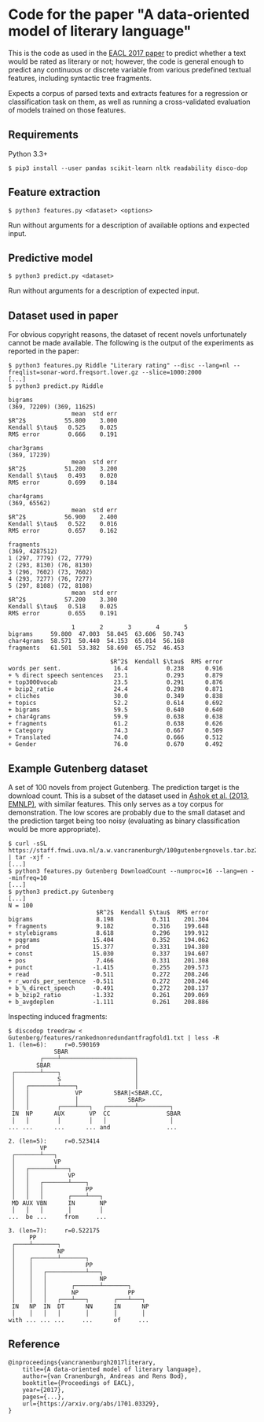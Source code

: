 Code for the paper "A data-oriented model of literary language"
===============================================================

This is the code as used in the [EACL 2017 paper](https://arxiv.org/abs/1701.03329)
to predict whether a text would be rated as literary or not; however, the code
is general enough to predict any continuous or discrete variable from various
predefined textual features, including syntactic tree fragments.

Expects a corpus of parsed texts and extracts features for a regression or
classification task on them, as well as running a cross-validated evaluation
of models trained on those features.

Requirements
------------

Python 3.3+

    $ pip3 install --user pandas scikit-learn nltk readability disco-dop

Feature extraction
------------------

    $ python3 features.py <dataset> <options>

Run without arguments for a description of available options and expected input.

Predictive model
----------------

    $ python3 predict.py <dataset>

Run without arguments for a description of expected input.

Dataset used in paper
---------------------
For obvious copyright reasons, the dataset of recent novels unfortunately
cannot be made available. The following is the output of the experiments as
reported in the paper:

    $ python3 features.py Riddle "Literary rating" --disc --lang=nl --freqlist=sonar-word.freqsort.lower.gz --slice=1000:2000
    [...]
    $ python3 predict.py Riddle

    bigrams
    (369, 72209) (369, 11625)
                      mean  std err
    $R^2$           55.800    3.000
    Kendall $\tau$   0.525    0.025
    RMS error        0.666    0.191

    char3grams
    (369, 17239)
                      mean  std err
    $R^2$           51.200    3.200
    Kendall $\tau$   0.493    0.020
    RMS error        0.699    0.184

    char4grams
    (369, 65562)
                      mean  std err
    $R^2$           56.900    2.400
    Kendall $\tau$   0.522    0.016
    RMS error        0.657    0.162

    fragments
    (369, 4287512)
    1 (297, 7779) (72, 7779)
    2 (293, 8130) (76, 8130)
    3 (296, 7602) (73, 7602)
    4 (293, 7277) (76, 7277)
    5 (297, 8108) (72, 8108)
                      mean  std err
    $R^2$           57.200    3.300
    Kendall $\tau$   0.518    0.025
    RMS error        0.655    0.191

                      1       2       3       4       5
    bigrams     59.800  47.003  58.045  63.606  50.743
    char4grams  58.571  50.440  54.153  65.014  56.168
    fragments   61.501  53.382  58.690  65.752  46.453

                                 $R^2$  Kendall $\tau$  RMS error
    words per sent.               16.4           0.238      0.916
    + % direct speech sentences   23.1           0.293      0.879
    + top3000vocab                23.5           0.291      0.876
    + bzip2_ratio                 24.4           0.298      0.871
    + cliches                     30.0           0.349      0.838
    + topics                      52.2           0.614      0.692
    + bigrams                     59.5           0.640      0.640
    + char4grams                  59.9           0.638      0.638
    + fragments                   61.2           0.638      0.626
    + Category                    74.3           0.667      0.509
    + Translated                  74.0           0.666      0.512
    + Gender                      76.0           0.670      0.492


Example Gutenberg dataset
-------------------------
A set of 100 novels from project Gutenberg. The prediction target is the download count.
This is a subset of the dataset used in [Ashok et al. (2013, EMNLP)](http://aclweb.org/anthology/D13-1181),
with similar features.
This only serves as a toy corpus for demonstration. The low scores are probably
due to the small dataset and the prediction target being too noisy (evaluating as
binary classification would be more appropriate).

    $ curl -sSL https://staff.fnwi.uva.nl/a.w.vancranenburgh/100gutenbergnovels.tar.bz2 | tar -xjf -
    [...]
    $ python3 features.py Gutenberg DownloadCount --numproc=16 --lang=en --minfreq=10
    [...]
    $ python3 predict.py Gutenberg
    [...]
    N = 100
                             $R^2$  Kendall $\tau$  RMS error
    bigrams                  8.198           0.311    201.304
    + fragments              9.182           0.316    199.648
    + stylebigrams           8.618           0.296    199.912
    + pqgrams               15.404           0.352    194.062
    + prod                  15.377           0.331    194.380
    + const                 15.030           0.337    194.607
    + pos                    7.466           0.331    201.308
    + punct                 -1.415           0.255    209.573
    + read                  -0.511           0.272    208.246
    + r_words_per_sentence  -0.511           0.272    208.246
    + b_%_direct_speech     -0.491           0.272    208.137
    + b_bzip2_ratio         -1.332           0.261    209.069
    + b_avgdeplen           -1.111           0.261    208.886


Inspecting induced fragments:

    $ discodop treedraw < Gutenberg/features/rankednonredundantfragfold1.txt | less -R
    1. (len=6):     r=0.590169
                 SBAR
             ┌────┴─────────────────────┐
            SBAR                        │
     ┌───────┴────┐                     │
     │            S                     │
     │   ┌────────┴────┐                │
     │   │             VP         SBAR|<SBAR.CC,
     │   │             │              SBAR>
     │   │        ┌────┴───┐   ┌────────┴─────────┐
     IN  NP      AUX       VP  CC                SBAR
     │   │        │        │   │                  │
    ... ...      ...      ... and                ...

    2. (len=5):     r=0.523414
             VP
     ┌───────┴───┐
     │           VP
     │   ┌───────┴───┐
     │   │           VP
     │   │   ┌───────┴────┐
     │   │   │            PP
     │   │   │       ┌────┴───┐
     MD AUX VBN      IN       NP
     │   │   │       │        │
    ...  be ...     from     ...

    3. (len=7):     r=0.522175
          PP
     ┌────┴───────┐
     │            NP
     │    ┌───────┴───────┐
     │    │               PP
     │    │   ┌───────────┴───┐
     │    │   │               NP
     │    │   │       ┌───────┴───────┐
     │    │   │       NP              PP
     │    │   │   ┌───┴───┐       ┌───┴───┐
     IN   NP  IN  DT      NN      IN      NP
     │    │   │   │       │       │       │
    with ... ... ...     ...      of     ...


Reference
---------

    @inproceedings{vancranenburgh2017literary,
        title={A data-oriented model of literary language},
        author={van Cranenburgh, Andreas and Rens Bod},
        booktitle={Proceedings of EACL},
        year={2017},
        pages={...},
        url={https://arxiv.org/abs/1701.03329},
    }

